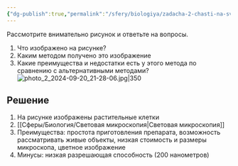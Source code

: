 ```yaml
---
{"dg-publish":true,"permalink":"/sfery/biologiya/zadacha-2-chasti-na-svetovoe-mikroskopirovanie/","tags":["Общаябиология"]}
---
```


Рассмотрите внимательно рисунок и ответьте на вопросы.
1. Что изображено на рисунке?
2. Каким методом получено это изображение
3. Какие преимущества и недостатки есть у этого метода по сравнению с альтернативными методами?
![photo_2_2024-09-20_21-28-06.jpg|350](/img/user/%D0%90%D1%80%D1%85%D0%B8%D0%B2/%D0%9A%D1%8D%D1%88/photo_2_2024-09-20_21-28-06.jpg)
## Решение
1. На рисунке изображены растительные клетки
2. [[Сферы/Биология/Световая микроскопия\|Световая микроскопия]]
3. Преимущества: простота приготовления препарата, возможность рассматривать живые объекты, низкая стоимость и размеры микроскопа, цветное изображение
4. Минусы: низкая разрешающая способность (200 нанометров)